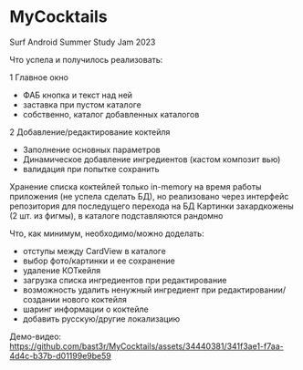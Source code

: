 # MyCocktails
Surf Android Summer Study Jam 2023

Что успела и получилось реализовать:

1 Главное окно
  - ФАБ кнопка и текст над ней
  - заставка при пустом каталоге
  - собственно, каталог добавленных каталогов
    
2 Добавление/редактирование коктейля
  - Заполнение основных параметров
  - Динамическое добавление ингредиентов (кастом композит вью)
  - валидация при попытке сохранить

Хранение списка коктейлей только in-memory на время работы приложения (не успела сделать БД), но реализовано через интерфейс репозитория для последущего перехода на БД
Картинки захардкожены (2 шт. из фигмы), в каталоге подставляются рандомно

Что, как минимум, необходимо/можно доделать:
- отступы между CardView в каталоге
- выбор фото/картинки и ее сохранение
- удаление КОТкейля
- загрузка списка ингредиентов при редактирование
- возможность удалить ненужный ингредиент при редактировании/создании нового коктейля
- шаринг информации о коктейле
- добавить русскую/другие локализацию

Демо-видео:
https://github.com/bast3r/MyCocktails/assets/34440381/341f3ae1-f7aa-4d4c-b37b-d01199e9be59


